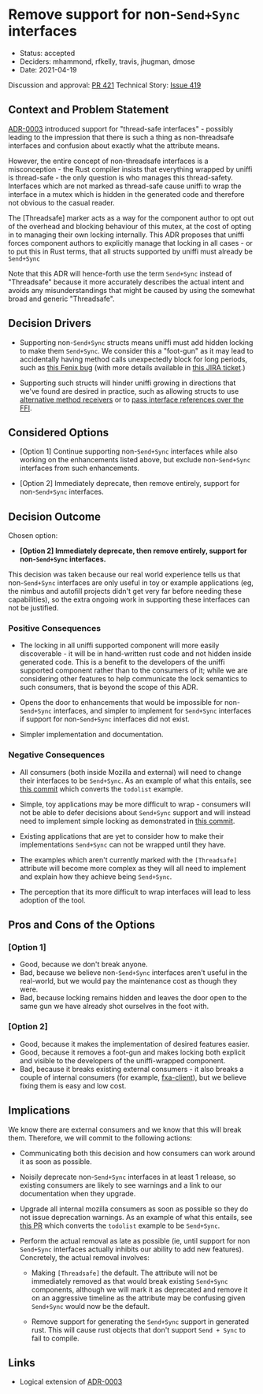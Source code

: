 # Remove support for non-`Send+Sync` interfaces

* Status: accepted
* Deciders: mhammond, rfkelly, travis, jhugman, dmose
* Date: 2021-04-19

Discussion and approval: [PR 421](https://github.com/mozilla/uniffi-rs/pull/421)
Technical Story: [Issue 419](https://github.com/mozilla/uniffi-rs/issues/419)

## Context and Problem Statement

[ADR-0003](0003-threadsafe-interfaces.md) introduced support for "thread-safe
interfaces" - possibly leading to the impression that there is such a thing as
non-threadsafe interfaces and confusion about exactly what the attribute means.

However, the entire concept of non-threadsafe interfaces is a misconception -
the Rust compiler insists that everything wrapped by uniffi is thread-safe -
the only question is who manages this thread-safety. Interfaces which are not
marked as thread-safe cause uniffi to wrap the interface in a mutex which is
hidden in the generated code and therefore not obvious to the casual reader.

The [Threadsafe] marker acts as a way for the component author to opt out of
the overhead and blocking behaviour of this mutex, at the cost of opting in to
managing their own locking internally. This ADR proposes that uniffi forces
component authors to explicitly manage that locking in all cases - or to put
this in Rust terms, that all structs supported by uniffi must already be
`Send+Sync`

Note that this ADR will hence-forth use the term `Send+Sync` instead of
"Threadsafe" because it more accurately describes the actual intent and avoids
any misunderstandings that might be caused by using the somewhat broad and
generic "Threadsafe".

## Decision Drivers

* Supporting non-`Send+Sync` structs means uniffi must add hidden locking to make
  them `Send+Sync`. We consider this a "foot-gun" as it may lead to accidentally
  having method calls unexpectedly block for long periods, such as
  [this Fenix bug](https://github.com/mozilla-mobile/fenix/issues/17086)
  (with more details available in [this JIRA ticket](https://jira.mozilla.com/browse/SDK-157).)

* Supporting such structs will hinder uniffi growing in directions that we've
  found are desired in practice, such as allowing structs to use [alternative
  method receivers](https://github.com/mozilla/uniffi-rs/issues/417) or to
  [pass interface references over the FFI](https://github.com/mozilla/uniffi-rs/issues/419).

## Considered Options

* [Option 1] Continue supporting non-`Send+Sync` interfaces while also working
  on the enhancements listed above, but exclude non-`Send+Sync` interfaces from
  such enhancements.

* [Option 2] Immediately deprecate, then remove entirely, support for
  non-`Send+Sync` interfaces.

## Decision Outcome

Chosen option:

* **[Option 2] Immediately deprecate, then remove entirely, support for
  non-`Send+Sync` interfaces.**

This decision was taken because our real world experience tells us that
non-`Send+Sync` interfaces are only useful in toy or example applications (eg,
the nimbus and autofill projects didn't get very far before needing these
capabilities), so the extra ongoing work in supporting these interfaces can not
be justified.

### Positive Consequences

* The locking in all uniffi supported component will more easily
  discoverable - it will be in hand-written rust code and not hidden inside
  generated code. This is a benefit to the developers of the uniffi supported
  component rather than to the consumers of it; while we are considering other
  features to help communicate the lock semantics to such consumers, that is
  beyond the scope of this ADR.

* Opens the door to enhancements that would be impossible for non-`Send+Sync`
  interfaces, and simpler to implement for `Send+Sync` interfaces if support
  for non-`Send+Sync` interfaces did not exist.

* Simpler implementation and documentation.

### Negative Consequences

* All consumers (both inside Mozilla and external) will need to change their
  interfaces to be `Send+Sync`. As an example of what this entails,
  see [this commit](https://github.com/mozilla/uniffi-rs/commit/454dfff6aa560dffad980a9258853108a44d5985)
  which converts the `todolist` example.

* Simple, toy applications may be more difficult to wrap - consumers will not
  be able to defer decisions about `Send+Sync` support and will instead need to
  implement simple locking as demonstrated in [this commit](
  https://github.com/mozilla/uniffi-rs/commit/454dfff6aa560dffad980a9258853108a44d5985).

* Existing applications that are yet to consider how to make their
  implementations `Send+Sync` can not be wrapped until they have.

* The examples which aren't currently marked with the `[Threadsafe]` attribute
  will become more complex as they will all need to implement and explain how
  they achieve being `Send+Sync`.

* The perception that its more difficult to wrap interfaces will lead to less
  adoption of the tool.

## Pros and Cons of the Options

### [Option 1]

* Good, because we don't break anyone.
* Bad, because we believe non-`Send+Sync` interfaces aren't useful in the
  real-world, but we would pay the maintenance cost as though they were.
* Bad, because locking remains hidden and leaves the door open to the same
  gun we have already shot ourselves in the foot with.

### [Option 2]

* Good, because it makes the implementation of desired features easier.
* Good, because it removes a foot-gun and makes locking both explicit and
  visible to the developers of the uniffi-wrapped component.
* Bad, because it breaks existing external consumers - it also breaks a couple
  of internal consumers (for example, [fxa-client](
  https://github.com/mozilla/application-services/blob/f3f0cf6e3386bf3036b074dad3950389cbd05746/components/fxa-client/src/fxa_client.udl#L97)),
  but we believe fixing them is easy and low cost.

## Implications

We know there are external consumers and we know that this will break them.
Therefore, we will commit to the following actions:

* Communicating both this decision and how consumers can work around it as soon
  as possible.

* Noisily deprecate non-`Send+Sync` interfaces in at least 1 release, so
  existing consumers are likely to see warnings and a link to our documentation
  when they upgrade.

* Upgrade all internal mozilla consumers as soon as possible so they do not
  issue deprecation warnings. As an example of what this entails,
  see [this PR](https://github.com/mozilla/uniffi-rs/commit/454dfff6aa560dffad980a9258853108a44d5985)
  which converts the `todolist` example to be `Send+Sync`.

* Perform the actual removal as late as possible (ie, until support for non
  `Send+Sync` interfaces actually inhibits our ability to add new features).
  Concretely, the actual removal involves:

  * Making `[Threadsafe]` the default. The attribute will not be immediately
    removed as that would break existing `Send+Sync` components, although we
    will mark it as deprecated and remove it on an aggressive timeline as the
    attribute may be confusing given `Send+Sync` would now be the default.

  * Remove support for generating the `Send+Sync` support in generated rust.
    This will cause rust objects that don't support `Send + Sync` to fail to
    compile.

## Links

* Logical extension of [ADR-0003](0003-threadsafe-interfaces.md)
